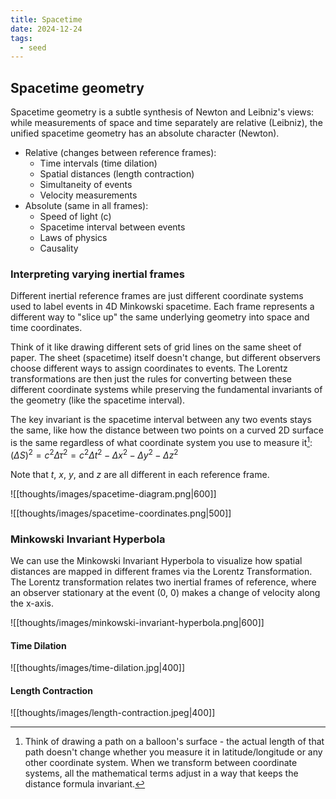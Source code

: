 ```yaml
---
title: Spacetime
date: 2024-12-24
tags:
  - seed
---
```

## Spacetime geometry

Spacetime geometry is a subtle synthesis of Newton and Leibniz's views: while measurements of space and time separately are relative (Leibniz), the unified spacetime geometry has an absolute character (Newton).

- Relative (changes between reference frames):
	- Time intervals (time dilation)
	- Spatial distances (length contraction)
	- Simultaneity of events
	- Velocity measurements
- Absolute (same in all frames):
	- Speed of light (c)
	- Spacetime interval between events
	- Laws of physics
	- Causality
### Interpreting varying inertial frames

Different inertial reference frames are just different coordinate systems used to label events in 4D Minkowski spacetime. Each frame represents a different way to "slice up" the same underlying geometry into space and time coordinates.

Think of it like drawing different sets of grid lines on the same sheet of paper. The sheet (spacetime) itself doesn't change, but different observers choose different ways to assign coordinates to events. The Lorentz transformations are then just the rules for converting between these different coordinate systems while preserving the fundamental invariants of the geometry (like the spacetime interval).

The key invariant is the spacetime interval between any two events stays the same, like how the distance between two points on a curved 2D surface is the same regardless of what coordinate system you use to measure it[^1]:  $(\Delta S)^2 = c^2\Delta\tau^2 = c^2\Delta t^2 - \Delta x^2-\Delta y^2-\Delta z^2$

[^1]: Think of drawing a path on a balloon's surface - the actual length of that path doesn't change whether you measure it in latitude/longitude or any other coordinate system. When we transform between coordinate systems, all the mathematical terms adjust in a way that keeps the distance formula invariant.

Note that $t$, $x$, $y$, and $z$ are all different in each reference frame.

![[thoughts/images/spacetime-diagram.png|600]]

![[thoughts/images/spacetime-coordinates.png|500]]

### Minkowski Invariant Hyperbola

We can use the Minkowski Invariant Hyperbola to visualize how spatial distances are mapped in different frames via the Lorentz Transformation. The Lorentz transformation relates two inertial frames of reference, where an observer stationary at the event (0, 0) makes a change of velocity along the x-axis.

![[thoughts/images/minkowski-invariant-hyperbola.png|600]]

#### Time Dilation

![[thoughts/images/time-dilation.jpg|400]]

#### Length Contraction

![[thoughts/images/length-contraction.jpeg|400]]